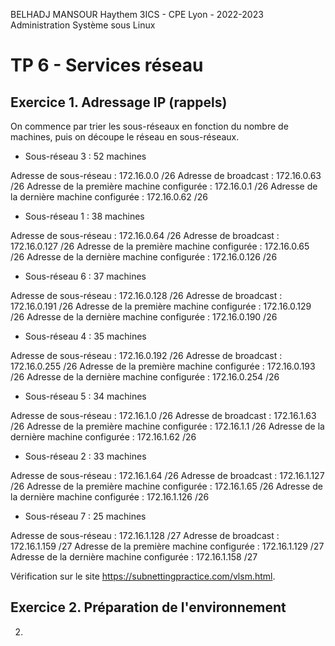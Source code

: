 BELHADJ MANSOUR Haythem
3ICS - CPE Lyon - 2022-2023
Administration Système sous Linux

# TP 6 - Services réseau

## Exercice 1. Adressage IP (rappels)

On commence par trier les sous-réseaux en fonction du nombre de machines, puis on découpe le réseau en sous-réseaux.

* Sous-réseau 3 : 52 machines

Adresse de sous-réseau : 172.16.0.0 /26
Adresse de broadcast : 172.16.0.63 /26
Adresse de la première machine configurée : 172.16.0.1 /26
Adresse de la dernière machine configurée : 172.16.0.62 /26

* Sous-réseau 1 : 38 machines

Adresse de sous-réseau : 172.16.0.64 /26
Adresse de broadcast : 172.16.0.127 /26
Adresse de la première machine configurée : 172.16.0.65 /26
Adresse de la dernière machine configurée : 172.16.0.126 /26

* Sous-réseau 6 : 37 machines

Adresse de sous-réseau : 172.16.0.128 /26
Adresse de broadcast : 172.16.0.191 /26
Adresse de la première machine configurée : 172.16.0.129 /26
Adresse de la dernière machine configurée : 172.16.0.190 /26

* Sous-réseau 4 : 35 machines

Adresse de sous-réseau : 172.16.0.192 /26
Adresse de broadcast : 172.16.0.255 /26
Adresse de la première machine configurée : 172.16.0.193 /26
Adresse de la dernière machine configurée : 172.16.0.254 /26

* Sous-réseau 5 : 34 machines

Adresse de sous-réseau : 172.16.1.0 /26
Adresse de broadcast : 172.16.1.63 /26
Adresse de la première machine configurée : 172.16.1.1 /26
Adresse de la dernière machine configurée : 172.16.1.62 /26

* Sous-réseau 2 : 33 machines

Adresse de sous-réseau : 172.16.1.64 /26
Adresse de broadcast : 172.16.1.127 /26
Adresse de la première machine configurée : 172.16.1.65 /26
Adresse de la dernière machine configurée : 172.16.1.126 /26

* Sous-réseau 7 : 25 machines

Adresse de sous-réseau : 172.16.1.128 /27
Adresse de broadcast : 172.16.1.159 /27
Adresse de la première machine configurée : 172.16.1.129 /27
Adresse de la dernière machine configurée : 172.16.1.158 /27

Vérification sur le site https://subnettingpractice.com/vlsm.html.

## Exercice 2. Préparation de l'environnement

2.
